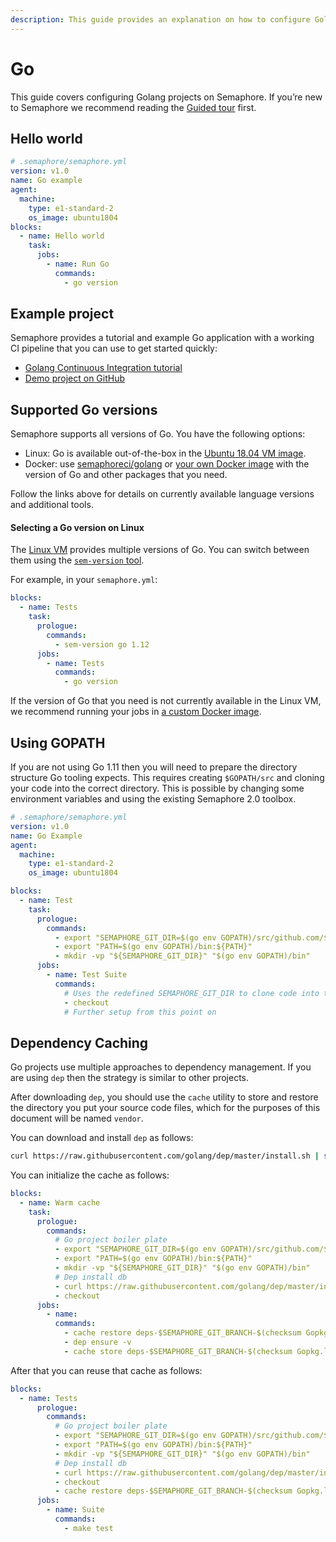 ```yaml
---
description: This guide provides an explanation on how to configure Golang projects on Semaphore 2.0. It provides example projects as well that should help you get started.
---
```


# Go

This guide covers configuring Golang projects on Semaphore.
If you’re new to Semaphore we recommend reading the
[Guided tour](https://docs.semaphoreci.com/guided-tour/getting-started/) first.

## Hello world

```yaml
# .semaphore/semaphore.yml
version: v1.0
name: Go example
agent:
  machine:
    type: e1-standard-2
    os_image: ubuntu1804
blocks:
  - name: Hello world
    task:
      jobs:
        - name: Run Go
          commands:
            - go version
```

## Example project

Semaphore provides a tutorial and example Go application with a working
CI pipeline that you can use to get started quickly:

- [Golang Continuous Integration tutorial][go-tutorial]
- [Demo project on GitHub][go-demo-project]

## Supported Go versions

Semaphore supports all versions of Go. You have the following options:

- Linux: Go is available out-of-the-box in the [Ubuntu 18.04 VM image][ubuntu-go].
- Docker: use [semaphoreci/golang](/ci-cd-environment/semaphore-registry-images/#golang) or
  [your own Docker image][docker-env] with the version of Go and other
  packages that you need.

Follow the links above for details on currently available language versions and
additional tools.

#### Selecting a Go version on Linux

The [Linux VM][ubuntu1804] provides multiple versions of Go.
You can switch between them using the [`sem-version` tool][sem-version].

For example, in your `semaphore.yml`:

``` yaml
blocks:
  - name: Tests
    task:
      prologue:
        commands:
          - sem-version go 1.12
      jobs:
        - name: Tests
          commands:
            - go version
```

If the version of Go that you need is not currently available in the Linux VM,
we recommend running your jobs in [a custom Docker image][docker-env].

## Using GOPATH

If you are not using Go 1.11 then you will need to prepare the directory
structure Go tooling expects. This requires creating `$GOPATH/src` and
cloning your code into the correct directory. This is possible by changing some
environment variables and using the existing Semaphore 2.0 toolbox.

``` yaml
# .semaphore/semaphore.yml
version: v1.0
name: Go Example
agent:
  machine:
    type: e1-standard-2
    os_image: ubuntu1804

blocks:
  - name: Test
    task:
      prologue:
        commands:
          - export "SEMAPHORE_GIT_DIR=$(go env GOPATH)/src/github.com/${SEMAPHORE_PROJECT_NAME}"
          - export "PATH=$(go env GOPATH)/bin:${PATH}"
          - mkdir -vp "${SEMAPHORE_GIT_DIR}" "$(go env GOPATH)/bin"
      jobs:
        - name: Test Suite
          commands:
            # Uses the redefined SEMAPHORE_GIT_DIR to clone code into the correct directory
            - checkout
            # Further setup from this point on
```

## Dependency Caching

Go projects use multiple approaches to dependency management. If you are using
`dep` then the strategy is similar to other projects.

After downloading `dep`, you should use the `cache` utility to store and
restore the directory you put your source code files, which for the purposes
of this document will be named `vendor`.

You can download and install `dep` as follows:

``` bash
curl https://raw.githubusercontent.com/golang/dep/master/install.sh | sh
```

You can initialize the cache as follows:

``` yaml
blocks:
  - name: Warm cache
    task:
      prologue:
        commands:
          # Go project boiler plate
          - export "SEMAPHORE_GIT_DIR=$(go env GOPATH)/src/github.com/${SEMAPHORE_PROJECT_NAME}"
          - export "PATH=$(go env GOPATH)/bin:${PATH}"
          - mkdir -vp "${SEMAPHORE_GIT_DIR}" "$(go env GOPATH)/bin"
          # Dep install db
          - curl https://raw.githubusercontent.com/golang/dep/master/install.sh | sh
          - checkout
      jobs:
        - name:
          commands:
            - cache restore deps-$SEMAPHORE_GIT_BRANCH-$(checksum Gopkg.lock),deps-$SEMAPHORE_GIT_BRANCH,deps-master
            - dep ensure -v
            - cache store deps-$SEMAPHORE_GIT_BRANCH-$(checksum Gopkg.lock) vendor
```

After that you can reuse that cache as follows:

``` yaml
blocks:
  - name: Tests
      prologue:
        commands:
          # Go project boiler plate
          - export "SEMAPHORE_GIT_DIR=$(go env GOPATH)/src/github.com/${SEMAPHORE_PROJECT_NAME}"
          - export "PATH=$(go env GOPATH)/bin:${PATH}"
          - mkdir -vp "${SEMAPHORE_GIT_DIR}" "$(go env GOPATH)/bin"
          # Dep install db
          - curl https://raw.githubusercontent.com/golang/dep/master/install.sh | sh
          - checkout
          - cache restore deps-$SEMAPHORE_GIT_BRANCH-$(checksum Gopkg.lock),deps-$SEMAPHORE_GIT_BRANCH,deps-master
      jobs:
        - name: Suite
          commands:
            - make test
```

[ubuntu-go]: https://docs.semaphoreci.com/ci-cd-environment/ubuntu-18.04-image/#go
[ubuntu1804]: https://docs.semaphoreci.com/ci-cd-environment/ubuntu-18.04-image/
[go-tutorial]: https://docs.semaphoreci.com/examples/golang-continuous-integration/
[go-demo-project]: https://github.com/semaphoreci-demos/semaphore-demo-go
[docker-env]: https://docs.semaphoreci.com/ci-cd-environment/custom-ci-cd-environment-with-docker/
[sem-version]: https://docs.semaphoreci.com/ci-cd-environment/sem-version-managing-language-versions-on-linux/
